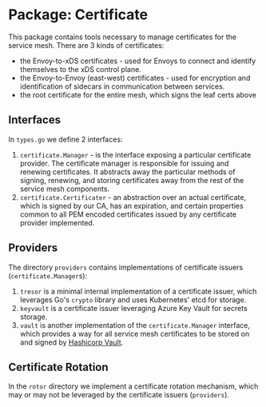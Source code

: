 # Package: Certificate

This package contains tools necessary to manage certificates for the service mesh. There are 3 kinds of certificates:

  - the Envoy-to-xDS certificates - used for Envoys to connect and identify themselves to the xDS control plane.
  - the Envoy-to-Envoy (east-west) certificates - used for encryption and identification of sidecars in communication between services.
  - the root certificate for the entire mesh, which signs the leaf certs above

## Interfaces

In `types.go` we define 2 interfaces:

  1. `certificate.Manager` - is the interface exposing a particular certificate provider. The certificate manager is responsible for issuing and renewing certificates. It abstracts away the particular methods of signing, renewing, and storing certificates away from the rest of the service mesh components.
  2. `certificate.Certificater` - an abstraction over an actual certificate, which is signed by our CA, has an expiration, and certain properties common to all PEM encoded certificates issued by any certificate provider implemented.


## Providers
The directory `providers` contains implementations of certificate issuers (`certificate.Manager`s):

  1. `tresor` is a minimal internal implementation of a certificate issuer, which leverages Go's `crypto` library and uses Kubernetes' etcd for storage.
  2. `keyvault` is a certificate issuer leveraging Azure Key Vault for secrets storage.
  3. `vault` is another implementation of the `certificate.Manager` interface, which provides a way for all service mesh certificates to be stored on and signed by [Hashicorp Vault](https://www.vaultproject.io/).


## Certificate Rotation
In the `rotor` directory we implement a certificate rotation mechanism, which may or may not be leveraged by the certificate issuers (`providers`).
